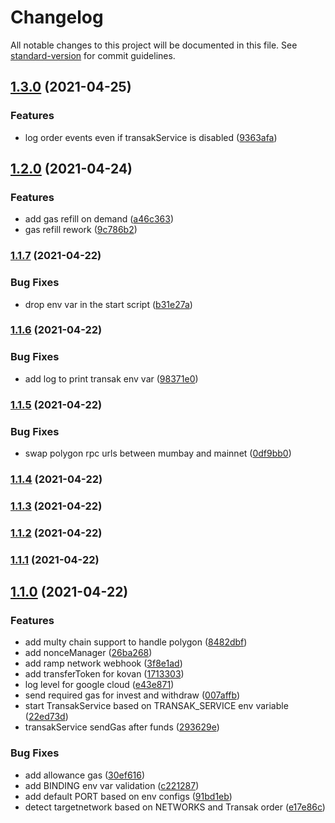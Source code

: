 # Changelog

All notable changes to this project will be documented in this file. See [standard-version](https://github.com/conventional-changelog/standard-version) for commit guidelines.

## [1.3.0](https://github.com/aboutlo/casval-gas-station/compare/v1.2.0...v1.3.0) (2021-04-25)


### Features

* log order events even if transakService is disabled ([9363afa](https://github.com/aboutlo/casval-gas-station/commit/9363afad8545150368d553637c52c7ac07c4f04d))

## [1.2.0](https://github.com/aboutlo/casval-gas-station/compare/v1.1.7...v1.2.0) (2021-04-24)


### Features

* add gas refill on demand ([a46c363](https://github.com/aboutlo/casval-gas-station/commit/a46c363f76b858239b8cecd3a0a96e86c78f6cb3))
* gas refill rework ([9c786b2](https://github.com/aboutlo/casval-gas-station/commit/9c786b2ca44296f02b0922fe2f1fb9e5bd06b64d))

### [1.1.7](https://github.com/aboutlo/casval-gas-station/compare/v1.1.6...v1.1.7) (2021-04-22)


### Bug Fixes

* drop env var in the start script ([b31e27a](https://github.com/aboutlo/casval-gas-station/commit/b31e27a51a419fdd683a6baaf11ed00dbfe9ba40))

### [1.1.6](https://github.com/aboutlo/casval-gas-station/compare/v1.1.5...v1.1.6) (2021-04-22)


### Bug Fixes

* add log to print transak env var ([98371e0](https://github.com/aboutlo/casval-gas-station/commit/98371e0c5425f13f261e3e04c27bc4d9710ebeff))

### [1.1.5](https://github.com/aboutlo/casval-gas-station/compare/v1.1.4...v1.1.5) (2021-04-22)


### Bug Fixes

* swap polygon rpc urls between mumbay and mainnet ([0df9bb0](https://github.com/aboutlo/casval-gas-station/commit/0df9bb01f19c5edd39efd6e9e0d1760b1a6ac5a3))

### [1.1.4](https://github.com/aboutlo/casval-gas-station/compare/v1.1.3...v1.1.4) (2021-04-22)

### [1.1.3](https://github.com/aboutlo/casval-gas-station/compare/v1.1.2...v1.1.3) (2021-04-22)

### [1.1.2](https://github.com/aboutlo/casval-gas-station/compare/v1.1.1...v1.1.2) (2021-04-22)

### [1.1.1](https://github.com/aboutlo/casval-gas-station/compare/v1.1.0...v1.1.1) (2021-04-22)

## [1.1.0](https://github.com/aboutlo/casval-gas-station/compare/v1.0.1...v1.1.0) (2021-04-22)


### Features

* add multy chain support to handle polygon ([8482dbf](https://github.com/aboutlo/casval-gas-station/commit/8482dbf1cbd539ffb6889a3942bc1cef15d650bb))
* add nonceManager ([26ba268](https://github.com/aboutlo/casval-gas-station/commit/26ba26872a44525e92738303e3d2f9b60a0791e6))
* add ramp network webhook ([3f8e1ad](https://github.com/aboutlo/casval-gas-station/commit/3f8e1ad2c7f1aeca09710701c4933a92fcf5f599))
* add transferToken for kovan ([1713303](https://github.com/aboutlo/casval-gas-station/commit/17133039d848e22d073fe56157b16772c516a68e))
* log level for google cloud ([e43e871](https://github.com/aboutlo/casval-gas-station/commit/e43e871d51a2a0b7ffd943bf492500acb8dbdfc4))
* send required gas for invest and withdraw ([007affb](https://github.com/aboutlo/casval-gas-station/commit/007affb5a65714c46ad48a9d24f5c64a9f421ab3))
* start TransakService based on TRANSAK_SERVICE env variable ([22ed73d](https://github.com/aboutlo/casval-gas-station/commit/22ed73db7e53c3c4c42d497d107e03be13d29102))
* transakService sendGas after funds ([293629e](https://github.com/aboutlo/casval-gas-station/commit/293629ebfee20dcb366327c4105d0fa0fbeff036))


### Bug Fixes

* add allowance gas ([30ef616](https://github.com/aboutlo/casval-gas-station/commit/30ef6169988cc55047f9de9d08b83329c237d4a1))
* add BINDING env var validation ([c221287](https://github.com/aboutlo/casval-gas-station/commit/c221287fdf5f2a2849dc802a64e4fe2158ba4e04))
* add default PORT based on env configs ([91bd1eb](https://github.com/aboutlo/casval-gas-station/commit/91bd1eb711f85e9fd9e9fa80e1a27fc18116e075))
* detect targetnetwork based on NETWORKS and Transak order ([e17e86c](https://github.com/aboutlo/casval-gas-station/commit/e17e86c8e9f551d1b148867e2fb7560997093e6a))

